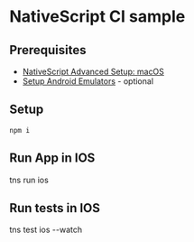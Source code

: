 # NativeScript CI sample

## Prerequisites

* [NativeScript Advanced Setup: macOS](https://docs.nativescript.org/start/ns-setup-os-x)
* [Setup Android Emulators](https://docs.nativescript.org/tooling/android-virtual-devices) - optional

## Setup

    npm i

## Run App in IOS

   tns run ios

## Run tests in IOS

   tns test ios --watch